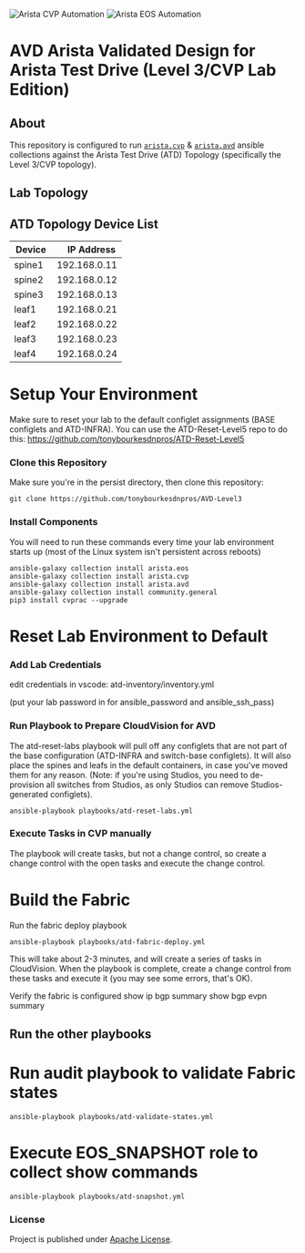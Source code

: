 ![Arista CVP Automation](https://img.shields.io/badge/Arista-CVP%20Automation-blue) ![Arista EOS Automation](https://img.shields.io/badge/Arista-EOS%20Automation-blue)

# AVD Arista Validated Design for Arista Test Drive (Level 3/CVP Lab Edition)

## About

This repository is configured to run [`arista.cvp`](https://github.com/aristanetworks/ansible-cvp) & [`arista.avd`](https://github.com/aristanetworks/ansible-avd) ansible collections against the Arista Test Drive (ATD) Topology (specifically the Level 3/CVP topology). 


## Lab Topology



## ATD Topology Device List

| Device | IP Address   |
| ------ | ------------ |
| spine1 |192.168.0.11 |
| spine2 |192.168.0.12 |
| spine3 |192.168.0.13 |
| leaf1  |192.168.0.21 |
| leaf2  |192.168.0.22 |
| leaf3  |192.168.0.23 |
| leaf4  |192.168.0.24 |

# Setup Your Environment

Make sure to reset your lab to the default configlet assignments (BASE configlets and ATD-INFRA). You can use the ATD-Reset-Level5 repo to do this: https://github.com/tonybourkesdnpros/ATD-Reset-Level5

### Clone this Repository
Make sure you're in the persist directory, then clone this repository:

    git clone https://github.com/tonybourkesdnpros/AVD-Level3

### Install Components
You will need to run these commands every time your lab environment starts up (most of the Linux system isn't persistent across reboots)

    ansible-galaxy collection install arista.eos
    ansible-galaxy collection install arista.cvp
    ansible-galaxy collection install arista.avd
    ansible-galaxy collection install community.general
    pip3 install cvprac --upgrade

# Reset Lab Environment to Default

### Add Lab Credentials

edit credentials in vscode: atd-inventory/inventory.yml 

(put your lab password in for ansible_password and ansible_ssh_pass)

### Run Playbook to Prepare CloudVision for AVD

The atd-reset-labs playbook will pull off any configlets that are not part of the base configuration (ATD-INFRA and switch-base configlets). It will also place the spines and leafs in the default containers, in case you've moved them for any reason. (Note: if you're using Studios, you need to de-provision all switches from Studios, as only Studios can remove Studios-generated configlets). 

    ansible-playbook playbooks/atd-reset-labs.yml
    
### Execute Tasks in CVP manually

The playbook will create tasks, but not a change control, so create a change control with the open tasks and execute the change control. 

# Build the Fabric

Run the fabric deploy playbook

    ansible-playbook playbooks/atd-fabric-deploy.yml 

This will take about 2-3 minutes, and will create a series of tasks in CloudVision. When the playbook is complete, create a change control from these tasks and execute it (you may see some errors, that's OK). 

Verify the fabric is configured
    show ip bgp summary
    show bgp evpn summary

## Run the other playbooks

# Run audit playbook to validate Fabric states
    ansible-playbook playbooks/atd-validate-states.yml

# Execute EOS_SNAPSHOT role to collect show commands
    ansible-playbook playbooks/atd-snapshot.yml


### License

Project is published under [Apache License]().
